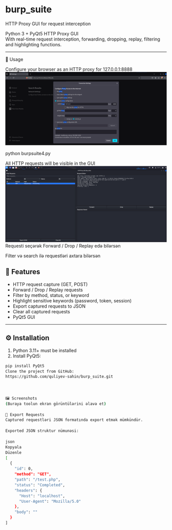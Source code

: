 # burp_suite
HTTP Proxy GUI for request interception

Python 3 + PyQt5 HTTP Proxy GUI  
With real-time request interception, forwarding, dropping, replay, filtering and highlighting functions.

---
🚀 Usage

Configure your browser as an HTTP proxy for 127.0.0.1:8888
![Main Screenshot](images/1.png)

python burpsuite4.py

All HTTP requests will be visible in the GUI
![Main Screenshot](images/2.png)
Requesti seçərək Forward / Drop / Replay edə bilərsən

Filter və search ilə requestləri axtara bilərsən

## 📌 Features

- HTTP request capture (GET, POST)  
- Forward / Drop / Replay requests  
- Filter by method, status, or keyword  
- Highlight sensitive keywords (password, token, session)  
- Export captured requests to JSON  
- Clear all captured requests  
- PyQt5 GUI  

---

## ⚙️ Installation

1. Python 3.11+ must be installed 
2. Install PyQt5:

```bash
pip install PyQt5
Clone the project from GitHub:
https://github.com/quliyev-sahin/burp_suite.git 



🖼 Screenshots
(Buraya toolun ekran görüntülərini əlavə et)

📝 Export Requests
Captured requestləri JSON formatında export etmək mümkündür.

Exported JSON struktur nümunəsi:

json
Kopyala
Düzenle
[
  {
    "id": 0,
    "method": "GET",
    "path": "/test.php",
    "status": "Completed",
    "headers": {
      "Host": "localhost",
      "User-Agent": "Mozilla/5.0"
    },
    "body": ""
  }
]    



